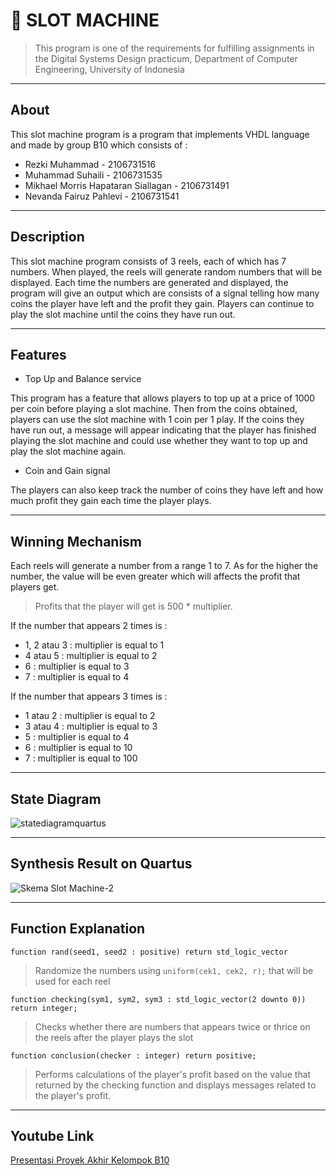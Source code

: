 # 🎰 SLOT MACHINE
> This program is one of the requirements for fulfilling assignments in the Digital Systems Design practicum, Department of Computer Engineering, University of Indonesia
---
## About
This slot machine program is a program that implements VHDL language and made by group B10 which consists of : 

- Rezki Muhammad - 2106731516
- Muhammad Suhaili - 2106731535
- Mikhael Morris Hapataran Siallagan - 2106731491
- Nevanda Fairuz Pahlevi - 2106731541
---
## Description
This slot machine program consists of 3 reels, each of which has 7 numbers. When played, the reels will generate random numbers that will be displayed. Each time the numbers are generated and displayed, the program will give an output which are consists of a signal telling how many coins the player have left and the profit they gain. Players can continue to play the slot machine until the coins they have run out.

---
## Features
- Top Up and Balance service

This program has a feature that allows players to top up at a price of 1000 per coin before playing a slot machine. Then from the coins obtained, players can use the slot machine with 1 coin per 1 play. If the coins they have run out, a message will appear indicating that the player has finished playing the slot machine and could use whether they want to top up and play the slot machine again.

- Coin and Gain signal

The players can also keep track the number of coins they have left and how much profit they gain each time the player plays.

---
## Winning Mechanism
Each reels will generate a number from a range 1 to 7. As for the higher the number, the value will be even greater which will affects the profit that players get. 

> Profits that the player will get is  500 * multiplier.

If the number that appears 2 times is : 

- 1, 2 atau 3 : multiplier is equal to 1
- 4 atau 5    : multiplier is equal to 2
- 6 : multiplier is equal to 3
- 7 : multiplier is equal to 4

If the number that appears 3 times is : 
- 1 atau 2 : multiplier is equal to 2
- 3 atau 4 : multiplier is equal to 3
- 5 : multiplier is equal to 4
- 6 : multiplier is equal to 10
- 7 : multiplier is equal to 100

---
## State Diagram
![statediagramquartus](https://user-images.githubusercontent.com/88538229/208305692-df6e366f-6154-421b-8956-3e963b8e2a84.jpg)

---
## Synthesis Result on Quartus
![Skema Slot Machine-2](https://user-images.githubusercontent.com/88538229/208306143-d12f43e0-2ac2-4d8e-9cfb-0a41916482c7.png)

---
## Function Explanation
```function rand(seed1, seed2 : positive) return std_logic_vector```
> Randomize the numbers using ```uniform(cek1, cek2, r);``` that will be used for each reel

```function checking(sym1, sym2, sym3 : std_logic_vector(2 downto 0)) return integer;```
> Checks whether there are numbers that appears twice or thrice on the reels after the player plays the slot

```function conclusion(checker : integer) return positive;```
> Performs calculations of the player's profit based on the value that returned by the checking function and displays messages related to the player's profit.

---

## Youtube Link
[Presentasi Proyek Akhir Kelompok B10](https://youtu.be/R-_aYtgIYIg)
